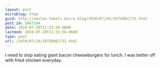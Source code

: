 ```yaml
---
layout: post
microblog: true
guid: http://vmstan-tweets.micro.blog/2010/07/28/19758961731.html
post_id: 3047194
date: 2010-07-28T11:53:56-0600
lastmod: 2010-07-28T11:53:56-0600
type: post
url: /2010/07/28/19758961731.html
---
```

I need to stop eating giant bacon cheeseburgers for lunch. I was better off with fried chicken everyday.
